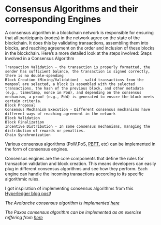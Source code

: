 # Consensus Algorithms and their corresponding Engines

A consensus algorithm in a blockchain network is responsible for ensuring that all participants (nodes) in the network agree on the state of the blockchain. It does this by validating transactions, assembling them into blocks, and reaching agreement on the order and inclusion of these blocks in the blockchain. Here’s a more detailed look at the steps involved:
Steps Involved in a Consensus Algorithm

    Transaction Validation - the transaction is properly formatted, the sender has sufficient balance, the transaction is signed correctly, there is no double-spending
    Block Creation (Mining/Validation) - valid transactions from the mempool are selected, a block is assembled with the selected transactions, the hash of the previous block, and other metadata (e.g., timestamp, nonce in PoW), and depending on the consensus mechanism, a proof (e.g., PoW) is generated to ensure the block meets certain criteria.
    Block Proposal
    Consensus Mechanism Execution - Different consensus mechanisms have different ways of reaching agreement in the network
    Block Validation
    Block Finalization
    Incentive Distribution - In some consensus mechanisms, managing the distribution of rewards or penalties.
    Chain Synchronization

Various consensus algorithms (PoW,PoS, [PBFT](https://pmg.csail.mit.edu/papers/osdi99.pdf), etc) can be implemented in the form of consensus engines.

Consensus engines are the core components that define the rules for transaction validation and block creation. This means developers can easily plug in different consensus algorithms and see how they perform. Each engine can handle the incoming transactions according to its specific algorithmic rules.

I got inspiration of implementing consensus algorithms from this [Hyperledger blog post](https://www.hyperledger.org/blog/2019/01/11/floating-the-sawtooth-raft-implementing-a-consensus-algorithm-in-rust)! 

*The Avalanche consensus algorithm is implemented [here](https://github.com/harsh-ps-2003/cunner/tree/main/src/consensus/avalanche)*

*The Paxos consensus algorithm can be implemented as an exercise reffering from [here](https://noghartt.dev/blog/paxos-made-simple-with-rust/)*
